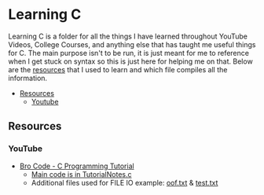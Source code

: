 # Learning C
Learning C is a folder for all the things I have learned throughout YouTube Videos, College Courses, and anything else that has taught me useful things for C. The main purpose isn't to be run, it is just meant for me to reference when I get stuck on syntax so this is just here for helping me on that. Below are the [resources](#resources) that I used to learn and which file compiles all the information.

- [Resources](#resources)
  - [Youtube](#youtube)

## Resources
### YouTube
- [Bro Code -  C Programming Tutorial](https://www.youtube.com/watch?v=87SH2Cn0s9A&ab_channel=BroCode)
  - [Main code is in TutorialNotes.c](https://github.com/Dossr-NK/Personal-Projects/blob/main/C/Learning%20C/TutorialNotes.c)
  - Additional files used for FILE IO example: [oof.txt](https://github.com/Dossr-NK/Personal-Projects/blob/main/C/Learning%20C/oof.txt) & [test.txt](https://github.com/Dossr-NK/Personal-Projects/blob/main/C/Learning%20C/test.txt)
